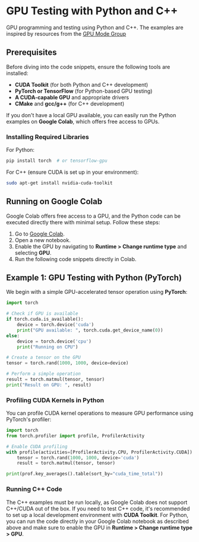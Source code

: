 # GPU Testing with Python and C++  
GPU programming and testing using Python and C++. The examples are inspired by resources from the [GPU Mode Group](https://www.youtube.com/channel/UCJgIbYl6C5no72a0NUAPcTA)

## Prerequisites  
Before diving into the code snippets, ensure the following tools are installed:
- **CUDA Toolkit** (for both Python and C++ development)
- **PyTorch or TensorFlow** (for Python-based GPU testing)
- **A CUDA-capable GPU** and appropriate drivers
- **CMake** and **gcc/g++** (for C++ development)

If you don't have a local GPU available, you can easily run the Python examples on **Google Colab**, which offers free access to GPUs.

### Installing Required Libraries
For Python:
```bash
pip install torch  # or tensorflow-gpu
```

For C++ (ensure CUDA is set up in your environment):
```bash
sudo apt-get install nvidia-cuda-toolkit
```

## Running on Google Colab  
Google Colab offers free access to a GPU, and the Python code can be executed directly there with minimal setup. Follow these steps:

1. Go to [Google Colab](https://colab.research.google.com/).
2. Open a new notebook.
3. Enable the GPU by navigating to **Runtime > Change runtime type** and selecting **GPU**.
4. Run the following code snippets directly in Colab.

## Example 1: GPU Testing with Python (PyTorch)  
We begin with a simple GPU-accelerated tensor operation using **PyTorch**:

```python
import torch

# Check if GPU is available
if torch.cuda.is_available():
    device = torch.device('cuda')
    print("GPU available: ", torch.cuda.get_device_name(0))
else:
    device = torch.device('cpu')
    print("Running on CPU")

# Create a tensor on the GPU
tensor = torch.rand(1000, 1000, device=device)

# Perform a simple operation
result = torch.matmul(tensor, tensor)
print("Result on GPU: ", result)
```

### Profiling CUDA Kernels in Python  
You can profile CUDA kernel operations to measure GPU performance using PyTorch's profiler:

```python
import torch
from torch.profiler import profile, ProfilerActivity

# Enable CUDA profiling
with profile(activities=[ProfilerActivity.CPU, ProfilerActivity.CUDA]) as prof:
    tensor = torch.rand(1000, 1000, device='cuda')
    result = torch.matmul(tensor, tensor)

print(prof.key_averages().table(sort_by="cuda_time_total"))
```

### Running C++ Code  
The C++ examples must be run locally, as Google Colab does not support C++/CUDA out of the box. If you need to test C++ code, it's recommended to set up a local development environment with **CUDA Toolkit**. For Python, you can run the code directly in your Google Colab notebook as described above and make sure to enable the GPU in  **Runtime > Change runtime type > GPU**.
